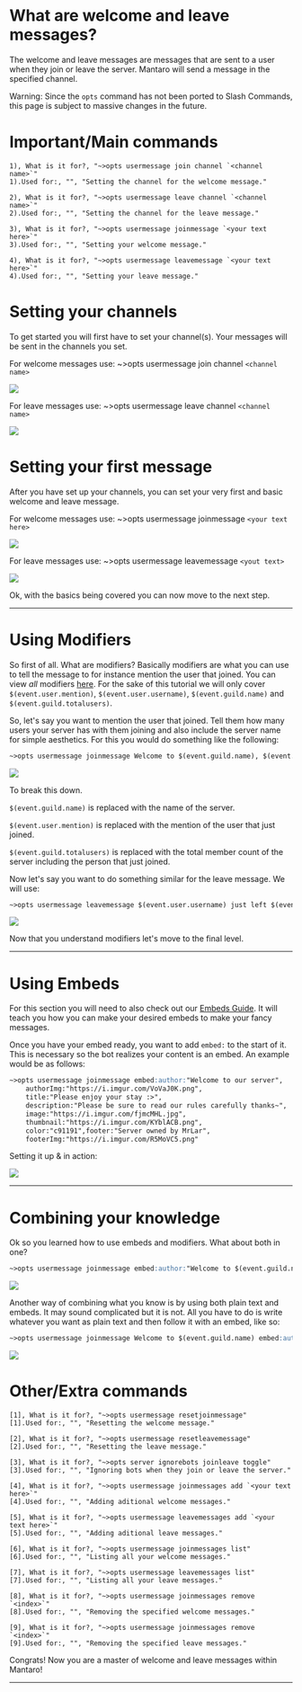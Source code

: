# What are welcome and leave messages? 
The welcome and leave messages are messages that are sent to a user when they join or leave the server.
Mantaro will send a message in the specified channel.

Warning: Since the `opts` command has not been ported to Slash Commands, this page is subject to massive changes in the future.

# Important/Main commands
```api-parameters
1), What is it for?, "~>opts usermessage join channel `<channel name>`"
1).Used for:, "", "Setting the channel for the welcome message."

2), What is it for?, "~>opts usermessage leave channel `<channel name>`"
2).Used for:, "", "Setting the channel for the leave message."

3), What is it for?, "~>opts usermessage joinmessage `<your text here>`"
3).Used for:, "", "Setting your welcome message."

4), What is it for?, "~>opts usermessage leavemessage `<your text here>`"
4).Used for:, "", "Setting your leave message."
```

# Setting your channels
To get started you will first have to set your channel(s). Your messages will be sent in the channels you set.

For welcome messages use: ~>opts usermessage join channel `<channel name>`

![](https://i.imgur.com/mehwPN8.png)

For leave messages use: ~>opts usermessage leave channel `<channel name>`

![](https://i.imgur.com/pfi4ZuM.png)

# Setting your first message
After you have set up your channels, you can set your very first and basic welcome and leave message.

For welcome messages use: ~>opts usermessage joinmessage `<your text here>`

![](https://i.imgur.com/OrGDph3.png)

For leave messages use: ~>opts usermessage leavemessage `<yout text>`

![](https://i.imgur.com/27mp02Z.png)

Ok, with the basics being covered you can now move to the next step.

---
# Using Modifiers
So first of all. What are modifiers? Basically modifiers are what you can use to tell the message to for instance mention the user that joined. You can view *all* modifiers [here](guides/modifiers#modifiers-for-welcomeleave-messages). 
For the sake of this tutorial we will only cover `$(event.user.mention)`, `$(event.user.username)`, `$(event.guild.name)` and `$(event.guild.totalusers)`.

So, let's say you want to mention the user that joined. 
Tell them how many users your server has with them joining and also include the server name for simple aesthetics. For this you would do something like the following:

```md {wrap: true, wide: true}
~>opts usermessage joinmessage Welcome to $(event.guild.name), $(event.user.mention). You are our $(event.guild.totalusers)th member!
```

![](https://i.imgur.com/7nGWxjr.png)

To break this down.

`$(event.guild.name)` is replaced with the name of the server.

`$(event.user.mention)` is replaced with the mention of the user that just joined.

`$(event.guild.totalusers)` is replaced with the total member count of the server including the person that just joined.

Now let's say you want to do something similar for the leave message. 
We will use:

```md {wrap: true, wide: true}
~>opts usermessage leavemessage $(event.user.username) just left $(event.guild.name). Current Members $(event.guild.totalusers).
```

![](https://i.imgur.com/fuyNDjq.png)

Now that you understand modifiers let's move to the final level.

---
# Using Embeds
For this section you will need to also check out our [Embeds Guide](guides/embeds). 
It will teach you how you can make your desired embeds to make your fancy messages.

Once you have your embed ready, you want to add `embed:` to the start of it. This is necessary so the bot realizes your content is an embed.
An example would be as follows:

```md {wrap: true}
~>opts usermessage joinmessage embed:author:"Welcome to our server",
    authorImg:"https://i.imgur.com/VoVaJ0K.png",
    title:"Please enjoy your stay :>",
    description:"Please be sure to read our rules carefully thanks~",
    image:"https://i.imgur.com/fjmcMHL.jpg",
    thumbnail:"https://i.imgur.com/KYblACB.png",
    color:"c91191",footer:"Server owned by MrLar",
    footerImg:"https://i.imgur.com/R5MoVC5.png"
```

Setting it up & in action:

![](https://i.imgur.com/68xlljt.png)

---
# Combining your knowledge

Ok so you learned how to use embeds and modifiers. What about both in one?

```md {wrap: true}
~>opts usermessage joinmessage embed:author:"Welcome to $(event.guild.name)", authorImg:"https://i.imgur.com/VoVaJ0K.png", title:"Please be sure to read our rules carefully thanks~", description:"Please enjoy your stay $(event.user.mention)", thumbnail:"$(event.user.avatar)", color:"c91191",footer:"Server owned by $(event.guild.owner.username)", footerImg:"$(event.guild.owner.avatar)"
```

![](https://i.imgur.com/3aBjQIh.png)

Another way of combining what you know is by using both plain text and embeds. It may sound complicated but it is not. All you have to do is write whatever you want as plain text and then follow it with an embed, like so:

```md {wrap: true}
~>opts usermessage joinmessage Welcome to $(event.guild.name) embed:authorImg:"https://i.imgur.com/VoVaJ0K.png", title:"Please be sure to read our rules carefully thanks~", description:"Please enjoy your stay $(event.user.mention)", thumbnail:"$(event.user.avatar)", color:"c91191",footer:"Server owned by $(event.guild.owner.username)", footerImg:"$(event.guild.owner.avatar)"
```

![](https://i.imgur.com/pqXQund.png)

# Other/Extra commands
```api-parameters
[1], What is it for?, "~>opts usermessage resetjoinmessage"
[1].Used for:, "", "Resetting the welcome message."

[2], What is it for?, "~>opts usermessage resetleavemessage"
[2].Used for:, "", "Resetting the leave message."

[3], What is it for?, "~>opts server ignorebots joinleave toggle"
[3].Used for:, "", "Ignoring bots when they join or leave the server."

[4], What is it for?, "~>opts usermessage joinmessages add `<your text here>`"
[4].Used for:, "", "Adding aditional welcome messages."

[5], What is it for?, "~>opts usermessage leavemessages add `<your text here>`"
[5].Used for:, "", "Adding aditional leave messages."

[6], What is it for?, "~>opts usermessage joinmessages list"
[6].Used for:, "", "Listing all your welcome messages."

[7], What is it for?, "~>opts usermessage leavemessages list"
[7].Used for:, "", "Listing all your leave messages."

[8], What is it for?, "~>opts usermessage joinmessages remove `<index>`"
[8].Used for:, "", "Removing the specified welcome messages."

[9], What is it for?, "~>opts usermessage joinmessages remove `<index>`"
[9].Used for:, "", "Removing the specified leave messages."
```

Congrats! Now you are a master of welcome and leave messages within Mantaro! 

---
